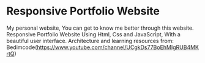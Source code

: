 # Responsive Portfolio Website
My personal website, You can get to know me better through this website.
Responsive Portfolio Website Using Html, Css and JavaScript, With a beautiful user interface.
Architecture and learning resources from: Bedimcode(https://www.youtube.com/channel/UCgkDs77BoEhMIgRUB4MKrtQ)
